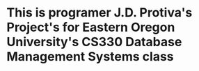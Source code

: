 # This is programer J.D. Protiva's Project's for Eastern Oregon University's CS330 Database Management Systems class 